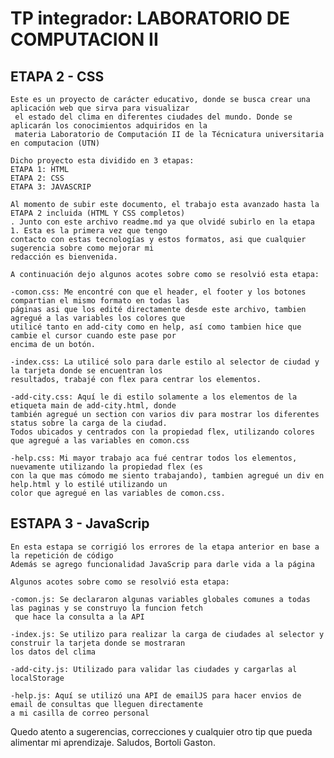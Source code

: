 # TP integrador: LABORATORIO DE COMPUTACION II

## ETAPA 2 - CSS

    Este es un proyecto de carácter educativo, donde se busca crear una aplicación web que sirva para visualizar
     el estado del clima en diferentes ciudades del mundo. Donde se aplicarán los conocimientos adquiridos en la 
     materia Laboratorio de Computación II de la Técnicatura universitaria en computacion (UTN)

    Dicho proyecto esta dividido en 3 etapas:
    ETAPA 1: HTML 
    ETAPA 2: CSS
    ETAPA 3: JAVASCRIP

    Al momento de subir este documento, el trabajo esta avanzado hasta la ETAPA 2 incluida (HTML Y CSS completos)
    . Junto con este archivo readme.md ya que olvidé subirlo en la etapa 1. Esta es la primera vez que tengo 
    contacto con estas tecnologías y estos formatos, asi que cualquier sugerencia sobre como mejorar mi 
    redacción es bienvenida. 

    A continuación dejo algunos acotes sobre como se resolvió esta etapa:

    -comon.css: Me encontré con que el header, el footer y los botones compartian el mismo formato en todas las 
    páginas asi que los edité directamente desde este archivo, tambien agregué a las variables los colores que 
    utilicé tanto en add-city como en help, así como tambien hice que cambie el cursor cuando este pase por 
    encima de un botón.

    -index.css: La utilicé solo para darle estilo al selector de ciudad y la tarjeta donde se encuentran los 
    resultados, trabajé con flex para centrar los elementos.

    -add-city.css: Aquí le di estilo solamente a los elementos de la etiqueta main de add-city.html, donde 
    también agregué un section con varios div para mostrar los diferentes status sobre la carga de la ciudad. 
    Todos ubicados y centrados con la propiedad flex, utilizando colores que agregué a las variables en comon.css

    -help.css: Mi mayor trabajo aca fué centrar todos los elementos, nuevamente utilizando la propiedad flex (es 
    con la que mas cómodo me siento trabajando), tambien agregué un div en help.html y lo estilé utilizando un 
    color que agregué en las variables de comon.css.


## ESTAPA 3 - JavaScrip

    En esta estapa se corrigió los errores de la etapa anterior en base a la repetición de código
    Además se agrego funcionalidad JavaScrip para darle vida a la página

    Algunos acotes sobre como se resolvió esta etapa:

    -comon.js: Se declararon algunas variables globales comunes a todas las paginas y se construyo la funcion fetch
     que hace la consulta a la API 

    -index.js: Se utilizo para realizar la carga de ciudades al selector y construir la tarjeta donde se mostraran 
    los datos del clima

    -add-city.js: Utilizado para validar las ciudades y cargarlas al localStorage

    -help.js: Aquí se utilizó una API de emailJS para hacer envios de email de consultas que lleguen directamente
    a mi casilla de correo personal



Quedo atento a sugerencias, correcciones y cualquier otro tip que pueda alimentar mi aprendizaje. 
    Saludos, Bortoli Gaston.